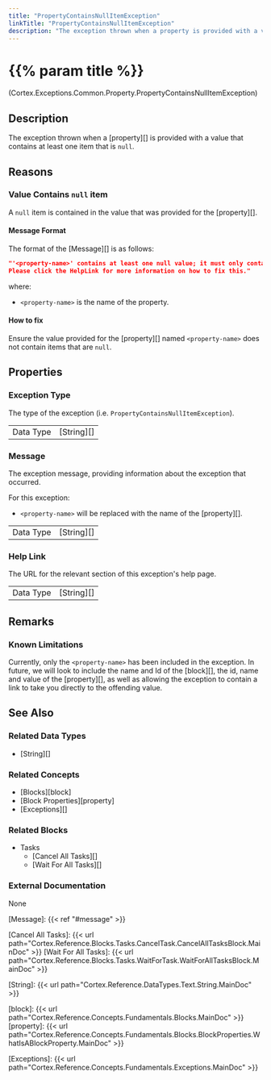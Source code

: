 ```yaml
---
title: "PropertyContainsNullItemException"
linkTitle: "PropertyContainsNullItemException"
description: "The exception thrown when a property is provided with a value that contains at least one item that is `null`."
---
```


# {{% param title %}}

<p class="namespace">(Cortex.Exceptions.Common.Property.PropertyContainsNullItemException)</p>

## Description

The exception thrown when a [property][] is provided with a value that contains at least one item that is `null`.

## Reasons

### Value Contains `null` item

A `null` item is contained in the value that was provided for the [property][].

#### Message Format

The format of the [Message][] is as follows:

```json
"'<property-name>' contains at least one null value; it must only contain values that are not null.
Please click the HelpLink for more information on how to fix this."
```

where:

* `<property-name>` is the name of the property.

#### How to fix

Ensure the value provided for the [property][] named `<property-name>` does not contain items that are `null`.

## Properties

### Exception Type

The type of the exception (i.e. `PropertyContainsNullItemException`).

| | |
|-----------|------------|
| Data Type | [String][] |

### Message

The exception message, providing information about the exception that occurred.

For this exception:

* `<property-name>` will be replaced with the name of the [property][].

| | |
|-----------|------------|
| Data Type | [String][] |

### Help Link

The URL for the relevant section of this exception's help page.

| | |
|-----------|------------|
| Data Type | [String][] |

## Remarks

### Known Limitations

Currently, only the `<property-name>` has been included in the exception. In future, we will look to include the name and Id of the [block][], the id, name and value of the [property][], as well as allowing the exception to contain a link to take you directly to the offending value.

## See Also

### Related Data Types

* [String][]

### Related Concepts

* [Blocks][block]
* [Block Properties][property]
* [Exceptions][]

### Related Blocks

* Tasks
  * [Cancel All Tasks][]
  * [Wait For All Tasks][]
  
### External Documentation

None

[Message]: {{< ref "#message" >}}

[Cancel All Tasks]: {{< url path="Cortex.Reference.Blocks.Tasks.CancelTask.CancelAllTasksBlock.MainDoc" >}}
[Wait For All Tasks]: {{< url path="Cortex.Reference.Blocks.Tasks.WaitForTask.WaitForAllTasksBlock.MainDoc" >}}

[String]: {{< url path="Cortex.Reference.DataTypes.Text.String.MainDoc" >}}

[block]: {{< url path="Cortex.Reference.Concepts.Fundamentals.Blocks.MainDoc" >}}
[property]: {{< url path="Cortex.Reference.Concepts.Fundamentals.Blocks.BlockProperties.WhatIsABlockProperty.MainDoc" >}}

[Exceptions]: {{< url path="Cortex.Reference.Concepts.Fundamentals.Exceptions.MainDoc" >}}